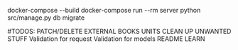 docker-compose --build
docker-compose run --rm server python src/manage.py db migrate


#TODOS:
PATCH/DELETE
EXTERNAL BOOKS
UNITS
CLEAN UP UNWANTED STUFF
Validation for request
Validation for models
README
LEARN
